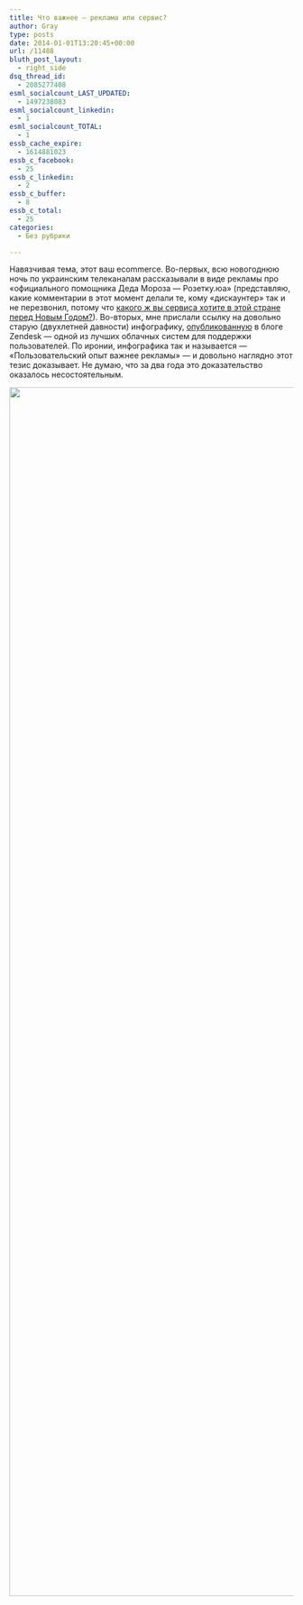 ```yaml
---
title: Что важнее — реклама или сервис?
author: Gray
type: posts
date: 2014-01-01T13:20:45+00:00
url: /11488
bluth_post_layout:
  - right_side
dsq_thread_id:
  - 2085277408
esml_socialcount_LAST_UPDATED:
  - 1497238083
esml_socialcount_linkedin:
  - 1
esml_socialcount_TOTAL:
  - 1
essb_cache_expire:
  - 1614881023
essb_c_facebook:
  - 25
essb_c_linkedin:
  - 2
essb_c_buffer:
  - 8
essb_c_total:
  - 25
categories:
  - Без рубрики

---
```








Навязчивая тема, этот ваш ecommerce. Во-первых, всю новогоднюю ночь по украинским телеканалам рассказывали в виде рекламы про &#171;официального помощника Деда Мороза — Розетку.юа&#187; (представляю, какие комментарии в этот момент делали те, кому &#171;дискаунтер&#187; так и не перезвонил, потому что <a title="Предновогоднее про e-commerce" href="http://blognot.co/11475" target="_blank">какого ж вы сервиса хотите в этой стране перед Новым Годом?</a>). Во-вторых, мне прислали ссылку на довольно старую (двухлетней давности) инфографику, <a href="http://www.zendesk.com/blog/customer-experience-is-more-important-than-advertising" target="_blank">опубликованную</a> в блоге Zendesk — одной из лучших облачных систем для поддержки пользователей. По иронии, инфографика так и называется — &#171;Пользовательский опыт важнее рекламы&#187; — и довольно наглядно этот тезис доказывает. Не думаю, что за два года это доказательство оказалось несостоятельным.

<img data-attachment-id="11489" data-permalink="https://blognot.co/11488/infog_invest_in_custserv_2_kxyk2s" data-orig-file="https://i0.wp.com/blognot.co/wp-content/uploads/http://res.cloudinary.com/blognot/image/upload/v1388582368/Infog_Invest_In_CustServ_2_kxyk2s.png?fit=980%2C2840&ssl=1" data-orig-size="980,2840" data-comments-opened="1" data-image-meta="{&quot;aperture&quot;:&quot;0&quot;,&quot;credit&quot;:&quot;&quot;,&quot;camera&quot;:&quot;&quot;,&quot;caption&quot;:&quot;&quot;,&quot;created_timestamp&quot;:&quot;0&quot;,&quot;copyright&quot;:&quot;&quot;,&quot;focal_length&quot;:&quot;0&quot;,&quot;iso&quot;:&quot;0&quot;,&quot;shutter_speed&quot;:&quot;0&quot;,&quot;title&quot;:&quot;Infog_Invest_In_CustServ_2_kxyk2s&quot;}" data-image-title="Infog_Invest_In_CustServ_2_kxyk2s" data-image-description="" data-medium-file="https://i0.wp.com/blognot.co/wp-content/uploads/http://res.cloudinary.com/blognot/image/upload/v1388582368/Infog_Invest_In_CustServ_2_kxyk2s.png?fit=104%2C300&ssl=1" data-large-file="https://i0.wp.com/blognot.co/wp-content/uploads/http://res.cloudinary.com/blognot/image/upload/v1388582368/Infog_Invest_In_CustServ_2_kxyk2s.png?fit=353%2C1024&ssl=1" class="aligncenter wp-image-11489" title="Что важнее — сервис или реклама?" alt="" src="https://i1.wp.com/res.cloudinary.com/blognot/image/upload/v1388582368/Infog_Invest_In_CustServ_2_kxyk2s.png?resize=740%2C2144&#038;ssl=1" width="740" height="2144" data-recalc-dims="1" />